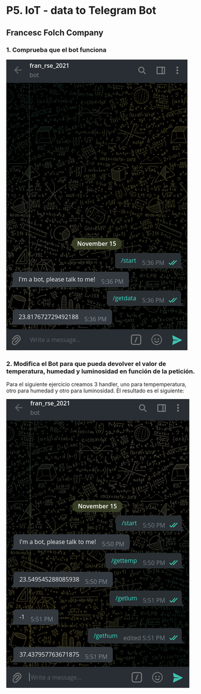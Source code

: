 # P5. IoT - data to Telegram Bot
## Francesc Folch Company

### 1. Comprueba que el bot funciona

<img src="imgs/telegram_bot.png">

### 2. Modifica el Bot para que pueda devolver el valor de temperatura, humedad y luminosidad en función de la petición.

Para el siguiente ejercicio creamos 3 handler, uno para tempemperatura, otro para humedad y otro para luminosidad. El resultado es el siguiente:

<img src="imgs/telegram_bot2.png">